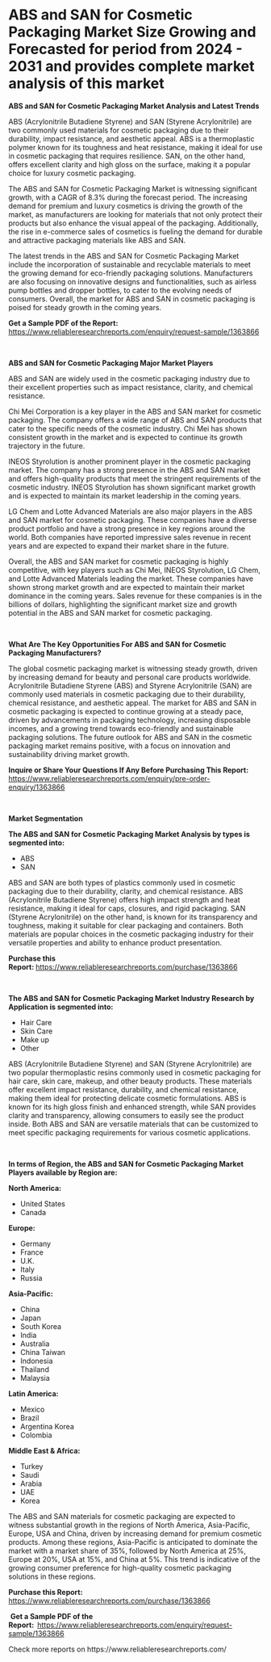 <p><h1>ABS and SAN for Cosmetic Packaging Market Size Growing and Forecasted for period from 2024 - 2031 and provides complete market analysis of this market</h1></p><p><strong>ABS and SAN for Cosmetic Packaging Market Analysis and Latest Trends</strong></p>
<p><p>ABS (Acrylonitrile Butadiene Styrene) and SAN (Styrene Acrylonitrile) are two commonly used materials for cosmetic packaging due to their durability, impact resistance, and aesthetic appeal. ABS is a thermoplastic polymer known for its toughness and heat resistance, making it ideal for use in cosmetic packaging that requires resilience. SAN, on the other hand, offers excellent clarity and high gloss on the surface, making it a popular choice for luxury cosmetic packaging.</p><p>The ABS and SAN for Cosmetic Packaging Market is witnessing significant growth, with a CAGR of 8.3% during the forecast period. The increasing demand for premium and luxury cosmetics is driving the growth of the market, as manufacturers are looking for materials that not only protect their products but also enhance the visual appeal of the packaging. Additionally, the rise in e-commerce sales of cosmetics is fueling the demand for durable and attractive packaging materials like ABS and SAN.</p><p>The latest trends in the ABS and SAN for Cosmetic Packaging Market include the incorporation of sustainable and recyclable materials to meet the growing demand for eco-friendly packaging solutions. Manufacturers are also focusing on innovative designs and functionalities, such as airless pump bottles and dropper bottles, to cater to the evolving needs of consumers. Overall, the market for ABS and SAN in cosmetic packaging is poised for steady growth in the coming years.</p></p>
<p><strong>Get a Sample PDF of the Report:&nbsp;</strong> <a href="https://www.reliableresearchreports.com/enquiry/request-sample/1363866">https://www.reliableresearchreports.com/enquiry/request-sample/1363866</a></p>
<p>&nbsp;</p>
<p><strong>ABS and SAN for Cosmetic Packaging Major Market Players</strong></p>
<p><p>ABS and SAN are widely used in the cosmetic packaging industry due to their excellent properties such as impact resistance, clarity, and chemical resistance. </p><p>Chi Mei Corporation is a key player in the ABS and SAN market for cosmetic packaging. The company offers a wide range of ABS and SAN products that cater to the specific needs of the cosmetic industry. Chi Mei has shown consistent growth in the market and is expected to continue its growth trajectory in the future.</p><p>INEOS Styrolution is another prominent player in the cosmetic packaging market. The company has a strong presence in the ABS and SAN market and offers high-quality products that meet the stringent requirements of the cosmetic industry. INEOS Styrolution has shown significant market growth and is expected to maintain its market leadership in the coming years.</p><p>LG Chem and Lotte Advanced Materials are also major players in the ABS and SAN market for cosmetic packaging. These companies have a diverse product portfolio and have a strong presence in key regions around the world. Both companies have reported impressive sales revenue in recent years and are expected to expand their market share in the future.</p><p>Overall, the ABS and SAN market for cosmetic packaging is highly competitive, with key players such as Chi Mei, INEOS Styrolution, LG Chem, and Lotte Advanced Materials leading the market. These companies have shown strong market growth and are expected to maintain their market dominance in the coming years. Sales revenue for these companies is in the billions of dollars, highlighting the significant market size and growth potential in the ABS and SAN market for cosmetic packaging.</p></p>
<p>&nbsp;</p>
<p><strong>What Are The Key Opportunities For ABS and SAN for Cosmetic Packaging Manufacturers?</strong></p>
<p><p>The global cosmetic packaging market is witnessing steady growth, driven by increasing demand for beauty and personal care products worldwide. Acrylonitrile Butadiene Styrene (ABS) and Styrene Acrylonitrile (SAN) are commonly used materials in cosmetic packaging due to their durability, chemical resistance, and aesthetic appeal. The market for ABS and SAN in cosmetic packaging is expected to continue growing at a steady pace, driven by advancements in packaging technology, increasing disposable incomes, and a growing trend towards eco-friendly and sustainable packaging solutions. The future outlook for ABS and SAN in the cosmetic packaging market remains positive, with a focus on innovation and sustainability driving market growth.</p></p>
<p><strong>Inquire or Share Your Questions If Any Before Purchasing This Report:</strong> <a href="https://www.reliableresearchreports.com/enquiry/pre-order-enquiry/1363866">https://www.reliableresearchreports.com/enquiry/pre-order-enquiry/1363866</a></p>
<p>&nbsp;</p>
<p><strong>Market Segmentation</strong></p>
<p><strong>The ABS and SAN for Cosmetic Packaging Market Analysis by types is segmented into:</strong></p>
<p><ul><li>ABS</li><li>SAN</li></ul></p>
<p><p>ABS and SAN are both types of plastics commonly used in cosmetic packaging due to their durability, clarity, and chemical resistance. ABS (Acrylonitrile Butadiene Styrene) offers high impact strength and heat resistance, making it ideal for caps, closures, and rigid packaging. SAN (Styrene Acrylonitrile) on the other hand, is known for its transparency and toughness, making it suitable for clear packaging and containers. Both materials are popular choices in the cosmetic packaging industry for their versatile properties and ability to enhance product presentation.</p></p>
<p><strong>Purchase this Report:&nbsp;</strong><a href="https://www.reliableresearchreports.com/purchase/1363866">https://www.reliableresearchreports.com/purchase/1363866</a></p>
<p>&nbsp;</p>
<p><strong>The ABS and SAN for Cosmetic Packaging Market Industry Research by Application is segmented into:</strong></p>
<p><ul><li>Hair Care</li><li>Skin Care</li><li>Make up</li><li>Other</li></ul></p>
<p><p>ABS (Acrylonitrile Butadiene Styrene) and SAN (Styrene Acrylonitrile) are two popular thermoplastic resins commonly used in cosmetic packaging for hair care, skin care, makeup, and other beauty products. These materials offer excellent impact resistance, durability, and chemical resistance, making them ideal for protecting delicate cosmetic formulations. ABS is known for its high gloss finish and enhanced strength, while SAN provides clarity and transparency, allowing consumers to easily see the product inside. Both ABS and SAN are versatile materials that can be customized to meet specific packaging requirements for various cosmetic applications.</p></p>
<p>&nbsp;</p>
<p><strong>In terms of Region, the ABS and SAN for Cosmetic Packaging Market Players available by Region are:</strong></p>
<p>
    <p> <strong> North America: </strong>
        <ul>
            <li>United States</li>
            <li>Canada</li>
        </ul>
        </p> 
    <p> <strong> Europe: </strong>
        <ul>
            <li>Germany</li>
            <li>France</li>
            <li>U.K.</li>
            <li>Italy</li>
            <li>Russia</li>
        </ul>
        </p> 
    <p> <strong> Asia-Pacific: </strong>
        <ul>
            <li>China</li>
            <li>Japan</li>
            <li>South Korea</li>
            <li>India</li>
            <li>Australia</li>
            <li>China Taiwan</li>
            <li>Indonesia</li>
            <li>Thailand</li>
            <li>Malaysia</li>
        </ul>
        </p> 
    <p> <strong> Latin America: </strong>
        <ul>
            <li>Mexico</li>
            <li>Brazil</li>
            <li>Argentina Korea</li>
            <li>Colombia</li>
        </ul>
        </p> 
    <p> <strong> Middle East & Africa: </strong>
        <ul>
            <li>Turkey</li>
            <li>Saudi</li>
            <li>Arabia</li>
            <li>UAE</li>
            <li>Korea</li>
        </ul>
    </p>
    </p>
<p><p>The ABS and SAN materials for cosmetic packaging are expected to witness substantial growth in the regions of North America, Asia-Pacific, Europe, USA and China, driven by increasing demand for premium cosmetic products. Among these regions, Asia-Pacific is anticipated to dominate the market with a market share of 35%, followed by North America at 25%, Europe at 20%, USA at 15%, and China at 5%. This trend is indicative of the growing consumer preference for high-quality cosmetic packaging solutions in these regions.</p></p>
<p><strong>Purchase this Report: </strong><a href="https://www.reliableresearchreports.com/purchase/1363866">https://www.reliableresearchreports.com/purchase/1363866</a></p>
<p>&nbsp;<strong>Get a Sample PDF of the Report:&nbsp;&nbsp;</strong><a href="https://www.reliableresearchreports.com/enquiry/request-sample/1363866">https://www.reliableresearchreports.com/enquiry/request-sample/1363866</a></p>
<p><strong></strong></p>
<p>Check more reports on https://www.reliableresearchreports.com/</p>